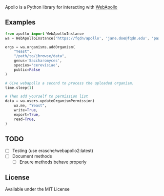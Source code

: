 Apollo is a Python library for interacting with [WebApollo](https://github.com/gmod/apollo/)

## Examples

```python
from apollo import WebApolloInstance
wa = WebApolloInstance('https://fqdn/apollo', 'jane.doe@fqdn.edu', 'password')

orgs = wa.organisms.addOrganism(
    "Yeast",
    "/path/to/jbrowse/data",
    genus='Saccharomyces',
    species='cerevisiae',
    public=False
)

# Give webapollo a second to process the uploaded organism.
time.sleep(1)

# Then add yourself to permission list
data = wa.users.updateOrganismPermission(
    wa.me, "Yeast",
    write=True,
    export=True,
    read=True,
)
```

## TODO

- [ ] Testing (use erasche/webapollo2:latest)
- [ ] Document methods
    - [ ] Ensure methods behave properly

## License

Available under the MIT License
